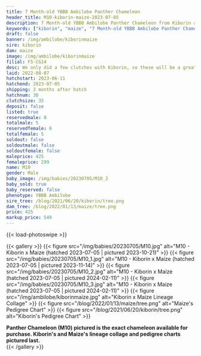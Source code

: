 ```yaml
---
title: 7 Month-old YBBB Ambilobe Panther Chameleon
header_title: M10-kiborin-maize-2023-07-05
description: 7 Month-old YBBB Ambilobe Panther Chameleon from Kiborin and Maize. We only did a few clutches with Kiborin, so these will be a great ybbb option from a limited gene pool We've included sire and dam dendrograms if available, but you can view our Kiborin or Maize breeder pages for more information.
keywords: ["kiborin", "maize", "7 Month-old YBBB Ambilobe Panther Chameleon", "baby chameleons for sale", "buy panther chameleon", "panther for sale", "panther chameleon price", "ambilobe panther chameleon for sale"]
draft: false
banner: /img/ambilobe/kiborinmaize
sire: kiborin
dam: maize
image: /img/ambilobe/kiborinmaize
filial: F5-CG14
desc: We only did a few clutches with Kiborin, so these will be a great ybbb option from a limited gene pool
laid: 2022-08-07
hatchstart: 2023-06-11
hatchend: 2023-07-05
shipping: 3 months after hatch
hatchnum: 30
clutchsize: 35
deposit: false
listed: true
reservedmale: 0
totalmale: 5
reservedfemale: 0
totalfemale: 5
soldout: false
soldoutmale: false
soldoutfemale: false
maleprice: 425
femaleprice: 299
name: M10
gender: Male
baby_image: /img/babies/20230705/M10_2
baby_sold: true
baby_reserved: false
phenotype: YBBB Ambilobe
sire_tree: /blog/2021/06/20/kiborin/tree.png
dam_tree: /blog/2022/01/13/maize/tree.png
price: 425
markup_price: 549
---
```


{{< load-photoswipe >}}

{{< gallery >}}
  {{< figure src="/img/babies/20230705/M10.jpg" alt="M10 - Kiborin x Maize (hatched 2023-07-05 | pictured 2023-10-21)" >}}
  {{< figure src="/img/babies/20230705/M10_1.jpg" alt="M10 - Kiborin x Maize (hatched 2023-07-05 | pictured 2023-11-14)" >}}
  {{< figure src="/img/babies/20230705/M10_2.jpg" alt="M10 - Kiborin x Maize (hatched 2023-07-05 | pictured 2024-02-11)" >}}
  {{< figure src="/img/babies/20230705/M10_3.jpg" alt="M10 - Kiborin x Maize (hatched 2023-07-05 | pictured 2024-02-11)" >}}
  {{< figure src="/img/ambilobe/kiborinmaize.jpg" alt="Kiborin x Maize Lineage Collage" >}}
  {{< figure src="/blog/2022/01/13/maize/tree.png" alt="Maize's Pedigree Chart" >}}
  {{< figure src="/blog/2021/06/20/kiborin/tree.png" alt="Kiborin's Pedigree Chart" >}}
  <figcaption><strong>Panther Chameleon (M10) pictured is the exact chameleon available for purchase. Kiborin's and Maize's lineage collage and pedigree charts pictured last.</strong></figcaption>
{{< /gallery >}}

